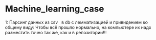 # Machine_learning_case
1: Парсинг данных из csv   в db с лемматизацией и привидением ко общему виду: Чтобы всё прошло нормально, на компьютере их надо разместить точно так же, как и в репозитории!!!
